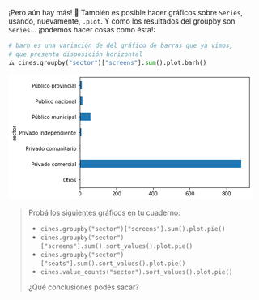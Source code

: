 ¡Pero aún hay más! 🍿 También es posible hacer gráficos sobre `Series`, usando, nuevamente, `.plot`. Y como los resultados del groupby son `Series`... ¡podemos hacer cosas como ésta!:


```python
# barh es una variación de del gráfico de barras que ya vimos,
# que presenta disposición horizontal
ム cines.groupby("sector")["screens"].sum().plot.barh()
```

<img src="https://raw.githubusercontent.com/MumukiProject/mumuki-guia-python3-agrupaciones-y-graficaciones/master/assets/cinemas_sector_barh_1663908367802.png" alt="cinemas_sector_barh_1663908367802.png" width="auto" height="auto">

> Probá los siguientes gráficos en tu cuaderno:
>
> * `cines.groupby("sector")["screens"].sum().plot.pie()`
> * `cines.groupby("sector")["screens"].sum().sort_values().plot.pie() `
> * `cines.groupby("sector")["seats"].sum().sort_values().plot.pie()`
> * `cines.value_counts("sector").sort_values().plot.pie()`
>
> ¿Qué conclusiones podés sacar?
